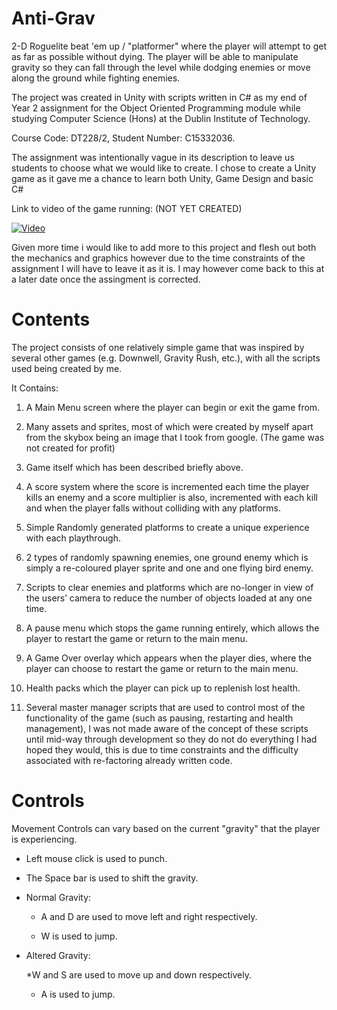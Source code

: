 # Anti-Grav
2-D Roguelite beat 'em up / "platformer" where the player will attempt to get as far as possible without dying. 
The player will be able to manipulate gravity so they can fall through the level while dodging enemies or 
move along the ground while fighting enemies.

The project was created in Unity with scripts written in C# as my end of Year 2 assignment for the Object 
Oriented Programming module while studying Computer Science (Hons) at the Dublin Institute of Technology.

Course Code: DT228/2, Student Number: C15332036.

The assignment was intentionally vague in its description to leave us students to choose what we would like to 
create. I chose to create a Unity game as it gave me a chance to learn both Unity, Game Design and basic C#

Link to video of the game running: (NOT YET CREATED)
 
[![Video](http://img.youtube.com/vi/rrI7ruHb1ws/0.jpg)](http://www.youtube.com/watch?v=rrI7ruHb1ws)

Given more time i would like to add more to this project and flesh out both the mechanics and graphics 
however due to the time constraints of the assignment I will have to leave it as it is. I may however come back 
to this at a later date once the assingment is corrected.

# Contents
The project consists of one relatively simple game that was inspired by several other games (e.g. Downwell, 
Gravity Rush, etc.), with all the scripts used being created by me.

It Contains:

1. A Main Menu screen where the player can begin or exit the game from.

2. Many assets and sprites, most of which were created by myself apart from the skybox being an image that I 
took from google. (The game was not created for profit)

3. Game itself which has been described briefly above.

4. A score system where the score is incremented each time the player kills an enemy and a score multiplier is 
also, incremented with each kill and when the player falls without colliding with any platforms.

5. Simple Randomly generated platforms to create a unique experience with each playthrough.

6. 2 types of randomly spawning enemies, one ground enemy which is simply a re-coloured player sprite and one 
and one flying bird enemy.

7. Scripts to clear enemies and platforms which are no-longer in view of the users’ camera to reduce the 
number of objects loaded at any one time.

8. A pause menu which stops the game running entirely, which allows the player to restart the game or return 
to the main menu.

9. A Game Over overlay which appears when the player dies, where the player can choose to restart the game or 
return to the main menu.

10. Health packs which the player can pick up to replenish lost health.

11. Several master manager scripts that are used to control most of the functionality of the game (such as 
pausing, restarting and health management), I was not made aware of the concept of these scripts until mid-way 
through development so they do not do everything I had hoped they would, this is due to time constraints and 
the difficulty associated with re-factoring already written code.

# Controls
Movement Controls can vary based on the current "gravity" that the player is experiencing.

* Left mouse click is used to punch.

* The Space bar is used to shift the gravity.

* Normal Gravity:

	* A and D are used to move left and right respectively.
	
	* W is used to jump.
	
* Altered Gravity:

	*W and S are used to move up and down respectively.
	
	* A is used to jump.
